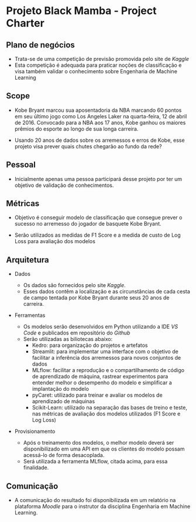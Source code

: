 # Projeto Black Mamba - Project Charter

## Plano de negócios

* Trata-se de uma competição de previsão promovida pelo site de *Kaggle* 
* Esta competição é adequada para praticar noções de classificação e 
visa também validar o conhecimento sobre Engenharia de Machine Learning

## Scope

* Kobe Bryant marcou sua aposentadoria da NBA marcando 60 pontos em seu último jogo 
como Los Angeles Laker na quarta-feira, 12 de abril de 2016. Convocado para a NBA 
aos 17 anos, Kobe ganhou os maiores prêmios do esporte ao longo de sua longa carreira.

* Usando 20 anos de dados sobre os arremessos e erros de Kobe, esse projeto visa prever 
quais chutes chegarão ao fundo da rede? 

## Pessoal

* Inicialmente apenas uma pessoa participará desse projeto por ter 
um objetivo de validação de conhecimentos.
	
## Métricas

* Objetivo é conseguir modelo de classificação que consegue prever o sucesso no arremesso do
jogador de basquete Kobe Bryant.

* Serão utilizados as medidas de F1 Score e a medida de custo de Log Loss para avaliação dos modelos


## Arquitetura
* Dados
  * Os dados são fornecidos pelo site *Kaggle*.  
  * Esses dados contêm a localização e as circunstâncias de cada cesta de campo tentada por Kobe Bryant durante seus 20 anos de carreira.

* Ferramentas
  * Os modelos serão desenvolvidos em Python utilizando a IDE *VS Code* e publicados em repositório do *Github*
  * Serão utilizadas as biliotecas abaixo:  
    * Kedro: para organização do projetos e artefatos
    * Streamlit: para implementar uma interface com o objetivo de facilitar a inferência dos arremessos para novos conjuntos de dados  
    * MLflow: facilitar a reprodução e o compartilhamento de código de aprendizado de máquina, rastrear experimentos para entender melhor o desempenho do modelo e simplificar a implantação do modelo  
    * pyCaret: utilizado para treinar e avaliar os modelos de aprendizado de máquinas  
    * Scikit-Learn: utilizado na separação das bases de treino e teste, nas métricas de avaliação dos modelos utilizados (F1 Score e Log Loss)

* Provisionamento
  * Após o treinamento dos modelos, o melhor modelo deverá ser disponibilizado em uma API em que os clientes do modelo 
  possam acessá-lo de forma desacoplada.  
  * Será utilizada a ferramenta MLflow, citada acima, para essa finalidade.

## Comunicação
* A comunicação do resultado foi disponibilizada em um relatório na plataforma *Moodle*  para o instrutor da disciplina
Engenharia em Machine Learning. 